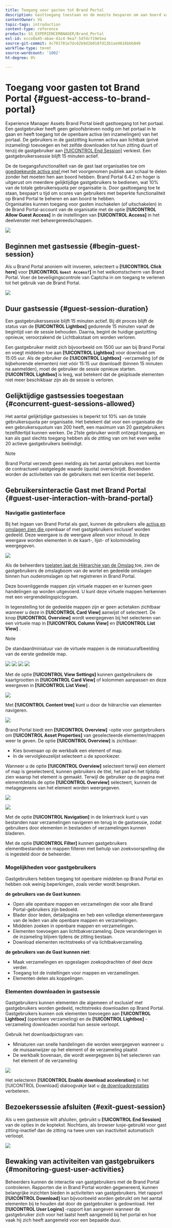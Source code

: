 ```yaml
---
title: Toegang voor gasten tot Brand Portal
description: Gasttoegang toestaan en de moeite besparen om aan boord van een groot aantal gebruikers te gaan zonder verificatie.
contentOwner: VG
topic-tags: introduction
content-type: reference
products: SG_EXPERIENCEMANAGER/Brand_Portal
exl-id: ecce0a45-abae-41c4-9ea7-5dfdcf19e5ea
source-git-commit: 4c701781e7dc62b9d2b018fd13b1ae9616bbb840
workflow-type: tm+mt
source-wordcount: '1002'
ht-degree: 0%

---
```


# Toegang voor gasten tot Brand Portal {#guest-access-to-brand-portal}

Experience Manager Assets Brand Portal biedt gasttoegang tot het portaal. Een gastgebruiker heeft geen geloofsbrieven nodig om het portaal in te gaan en heeft toegang tot de openbare activa (en inzamelingen) van het portaal. De gebruikers in de gastzitting kunnen activa aan lichtbak (privé inzameling) toevoegen en het zelfde downloaden tot hun zitting duurt of tenzij de gastgebruiker aan [[!UICONTROL End Session]](#exit-guest-session) verkiest. Een gastgebruikerssessie blijft 15 minuten actief.

De de toegangsfunctionaliteit van de gast laat organisaties toe om [ goedgekeurde activa snel ](../using/brand-portal-sharing-folders.md#how-to-share-folders) met het voorgenomen publiek aan schaal te delen zonder het moeten hen aan boord hebben. Brand Portal 6.4.2 en hoger is uitgerust om meerdere gelijktijdige gastgebruikers te bedienen, wat 10% van de totale gebruikersquota per organisatie is. Door gasttoegang toe te staan, bespaart u tijd om scores van gebruikers met beperkte functionaliteit op Brand Portal te beheren en aan boord te hebben.\
Organisaties kunnen toegang voor gasten inschakelen (of uitschakelen) in de Brand Portal-account van de organisatie met de optie **[!UICONTROL Allow Guest Access]** in de instellingen van **[!UICONTROL Access]** in het deelvenster met beheergereedschappen.

<!--
Comment Type: annotation
Last Modified By: mgulati
Last Modified Date: 2018-08-17T10:42:59.879-0400
Removed the first para: "AEM Assets Brand Portal allows public users to enter the portal anonymously and have restricted access to the allowed public resources as guests. Organization users with guest role need not seek access and authentication from administrators."
-->

![](assets/enable-guest-access.png)

## Beginnen met gastsessie {#begin-guest-session}

Als u Brand Portal anoniem wilt invoeren, selecteert u **[!UICONTROL Click here]** voor **[!UICONTROL `Guest Access?`]** in het welkomstscherm van Brand Portal. Voer de beveiligingscontrole van Captcha in om toegang te verlenen tot het gebruik van de Brand Portal.

![](assets/bp-login-screen.png)

## Duur gastsessie {#guest-session-duration}

Een gastgebruikerssessie blijft 15 minuten actief.
Bij dit proces blijft de status van de **[!UICONTROL Lightbox]** gedurende 15 minuten vanaf de begintijd van de sessie behouden. Daarna, begint de huidige gastzitting opnieuw, veroorzakend de Lichtbakstaat om worden verloren.

Een gastgebruiker meldt zich bijvoorbeeld om 1500 uur aan bij Brand Portal en voegt middelen toe aan **[!UICONTROL Lightbox]** voor download om 15:05 uur. Als de gebruiker de **[!UICONTROL Lightbox]** -verzameling (of de bijbehorende elementen) niet vóór 15:15 uur downloadt (binnen 15 minuten na aanmelden), moet de gebruiker de sessie opnieuw starten. **[!UICONTROL Lightbox]** is leeg, wat betekent dat de geüploade elementen niet meer beschikbaar zijn als de sessie is verloren.

## Gelijktijdige gastsessies toegestaan {#concurrent-guest-sessions-allowed}

Het aantal gelijktijdige gastsessies is beperkt tot 10% van de totale gebruikersquota per organisatie. Het betekent dat voor een organisatie die een gebruikersquotum van 200 heeft, een maximum van 20 gastgebruikers tezelfdertijd kunnen werken. De 21ste gebruiker wordt ontzegd toegang, en kan als gast slechts toegang hebben als de zitting van om het even welke 20 actieve gastgebruikers beëindigt.

>[!NOTE]
>
>Brand Portal verzendt geen melding als het aantal gebruikers met licentie de contractueel vastgelegde waarde (quota) overschrijdt. Bovendien worden de activiteiten van de gebruikers met een licentie niet beperkt.

## Gebruikersinteractie Gast met Brand Portal {#guest-user-interaction-with-brand-portal}

### Navigatie gastinterface

Bij het ingaan van Brand Portal als gast, kunnen de gebruikers alle [ activa en omslagen zien die ](../using/brand-portal-sharing-folders.md#sharefolders) openbaar of met gastgebruikers exclusief worden gedeeld. Deze weergave is de weergave alleen voor inhoud. In deze weergave worden elementen in de kaart-, lijst- of kolomindeling weergegeven.

![](assets/disabled-folder-hierarchy1.png)


Als de beheerders [ toelaten laat de Hiërarchie van de Omslag ](../using/brand-portal-general-configuration.md#main-pars-header-1621071021) toe, zien de gastgebruikers de omslagboom van de wortel en gedeelde omslagen binnen hun ouderomslagen op het registreren in Brand Portal.

Deze bovenliggende mappen zijn virtuele mappen en er kunnen geen handelingen op worden uitgevoerd. U kunt deze virtuele mappen herkennen met een vergrendelingspictogram.

In tegenstelling tot de gedeelde mappen zijn er geen actietaken zichtbaar wanneer u deze in **[!UICONTROL Card View]** aanwijst of selecteert. De knop **[!UICONTROL Overview]** wordt weergegeven bij het selecteren van een virtuele map in **[!UICONTROL Column View]** en **[!UICONTROL List View]** .

>[!NOTE]
>
>De standaardminiatuur van de virtuele mappen is de miniatuurafbeelding van de eerste gedeelde map.

![](assets/enabled-hierarchy1.png) ![](assets/hierarchy1-nonadmin.png) ![](assets/hierarchy-nonadmin.png) ![](assets/hierarchy2-nonadmin.png)

Met de optie **[!UICONTROL View Settings]** kunnen gastgebruikers de kaartgrootten in **[!UICONTROL Card View]** of kolommen aanpassen en deze weergeven in **[!UICONTROL List View]** .

![](assets/nav-guest-user.png)

Met **[!UICONTROL Content tree]** kunt u door de hiërarchie van elementen navigeren.

![](assets/guest-login-ui.png)

Brand Portal biedt een **[!UICONTROL Overview]** -optie voor gastgebruikers om **[!UICONTROL Asset Properties]** van geselecteerde elementen/mappen weer te geven. De optie **[!UICONTROL Overview]** is zichtbaar:

* Kies bovenaan op de werkbalk een element of map.
* In de vervolgkeuzelijst selecteert u de spoorkiezer.

Wanneer u de optie **[!UICONTROL Overview]** selecteert terwijl een element of map is geselecteerd, kunnen gebruikers de titel, het pad en het tijdstip zien waarop het element is gemaakt. Terwijl de gebruiker op de pagina met elementdetails de optie **[!UICONTROL Overview]** selecteert, kunnen de metagegevens van het element worden weergegeven.

![](assets/overview-option-1.png)

![](assets/overview-rail-selector-1.png)

Met de optie **[!UICONTROL Navigation]** in de linkertrack kunt u van bestanden naar verzamelingen navigeren en terug in de gastsessie, zodat gebruikers door elementen in bestanden of verzamelingen kunnen bladeren.

Met de optie **[!UICONTROL Filter]** kunnen gastgebruikers elementbestanden en mappen filteren met behulp van zoekvoorspelling die is ingesteld door de beheerder.

### Mogelijkheden voor gastgebruikers

Gastgebruikers hebben toegang tot openbare middelen op Brand Portal en hebben ook weinig beperkingen, zoals verder wordt besproken.

**de gebruikers van de Gast kunnen**:

* Open alle openbare mappen en verzamelingen die voor alle Brand Portal-gebruikers zijn bedoeld.
* Blader door leden, detailpagina en heb een volledige elementweergave van de leden van alle openbare mappen en verzamelingen.
* Middelen zoeken in openbare mappen en verzamelingen.
* Elementen toevoegen aan lichtbakverzameling. Deze veranderingen in de inzameling blijven tijdens de zitting bestaan.
* Download elementen rechtstreeks of via lichtbakverzameling.

**de gebruikers van de Gast kunnen niet**:

* Maak verzamelingen en opgeslagen zoekopdrachten of deel deze verder.
* Toegang tot de instellingen voor mappen en verzamelingen.
* Elementen delen als koppelingen.

### Elementen downloaden in gastsessie

Gastgebruikers kunnen elementen die algemeen of exclusief met gastgebruikers worden gedeeld, rechtstreeks downloaden op Brand Portal. Gastgebruikers kunnen ook elementen toevoegen aan **[!UICONTROL Lightbox]** (openbare verzameling) en de **[!UICONTROL Lightbox]** -verzameling downloaden voordat hun sessie verloopt.

Gebruik het downloadpictogram van:

* Miniaturen van snelle handelingen die worden weergegeven wanneer u de muisaanwijzer op het element of de verzameling plaatst
* De werkbalk bovenaan, die wordt weergegeven bij het selecteren van het element of de verzameling

![](assets/download-on-guest.png)

Het selecteren **[!UICONTROL Enable download acceleration]** in het [!UICONTROL Download] dialoogvakje laat u [ de downloadprestaties ](../using/accelerated-download.md) verbeteren.

## Bezoekerssessie afsluiten {#exit-guest-session}

Als u een gastsessie wilt afsluiten, gebruikt u **[!UICONTROL End Session]** van de opties in de koptekst. Nochtans, als browser lusje-gebruikt voor gast zitting-inactief dan de zitting na twee uren van inactiviteit automatisch verloopt.

![](assets/end-guest-session.png)

## Bewaking van activiteiten van gastgebruikers {#monitoring-guest-user-activities}

Beheerders kunnen de interactie van gastgebruikers met de Brand Portal controleren. Rapporten die in Brand Portal worden gegenereerd, kunnen belangrijke inzichten bieden in activiteiten van gastgebruikers. Het rapport **[!UICONTROL Download]** kan bijvoorbeeld worden gebruikt om het aantal elementen bij te houden dat door de gastgebruiker is gedownload. Het **[!UICONTROL User Logins]** -rapport kan aangeven wanneer de gastgebruiker zich voor het laatst heeft aangemeld bij het portal en hoe vaak hij zich heeft aangemeld voor een bepaalde duur.
